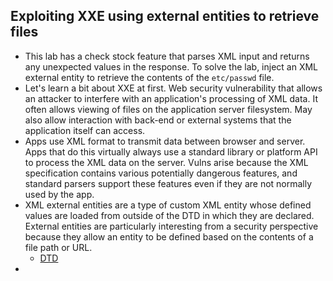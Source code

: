 ## Exploiting XXE using external entities to retrieve files
- This lab has a check stock feature that parses XML input and returns any unexpected values in the response. To solve the lab, inject an XML external entity to retrieve the contents of the `etc/passwd` file.
- Let's learn a bit about XXE at first. Web security vulnerability that allows an attacker to interfere with an application's processing of XML data. It often allows viewing of files on the application server filesystem. May also allow interaction with back-end or external systems that the application itself can access.
- Apps use XML format to transmit data between browser and server. Apps that do this virtually always use a standard library or platform API to process the XML data on the server. Vulns arise because the XML specification contains various potentially dangerous features, and standard parsers support these features even if they are not normally used by the app.
- XML external entities are a type of custom XML entity whose defined values are loaded from outside of the DTD in which they are declared. External entities are particularly interesting from a security perspective because they allow an entity to be defined based on the contents of a file path or URL.
  - [DTD](https://www.w3schools.com/xml/xml_dtd_intro.asp)
- 
